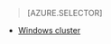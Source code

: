 > [AZURE.SELECTOR]
- [Windows cluster](/documentation/articles/hdinsight/hdinsight-use-oozie)

<!---HONumber=71-->